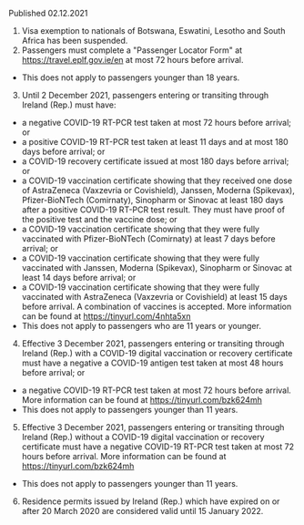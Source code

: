 Published 02.12.2021
1. Visa exemption to nationals of Botswana, Eswatini, Lesotho and South Africa has been suspended.
2. Passengers must complete a "Passenger Locator Form" at <a href="https://travel.eplf.gov.ie/en">https://travel.eplf.gov.ie/en</a> at most 72 hours before arrival.
- This does not apply to passengers younger than 18 years.
3. Until 2 December 2021, passengers entering or transiting through Ireland (Rep.) must have:
- a negative COVID-19 RT-PCR test taken at most 72 hours before arrival; or
- a positive COVID-19 RT-PCR test taken at least 11 days and at most 180 days before arrival; or
- a COVID-19 recovery certificate issued at most 180 days before arrival; or
- a COVID-19 vaccination certificate showing that they received one dose of AstraZeneca (Vaxzevria or Covishield), Janssen, Moderna (Spikevax), Pfizer-BioNTech (Comirnaty), Sinopharm or Sinovac at least 180 days after a positive COVID-19 RT-PCR test result. They must have proof of the positive test and the vaccine dose; or
- a COVID-19 vaccination certificate showing that they were fully vaccinated with Pfizer-BioNTech (Comirnaty) at least 7 days before arrival; or
- a COVID-19 vaccination certificate showing that they were fully vaccinated with Janssen, Moderna (Spikevax), Sinopharm or Sinovac at least 14 days before arrival; or
- a COVID-19 vaccination certificate showing that they were fully vaccinated with AstraZeneca (Vaxzevria or Covishield) at least 15 days before arrival. A combination of vaccines is accepted.
More information can be found at <a href="https://tinyurl.com/4nhta5xn">https://tinyurl.com/4nhta5xn</a>
- This does not apply to passengers who are 11 years or younger.
4. Effective 3 December 2021, passengers entering or transiting through Ireland (Rep.) with a COVID-19 digital vaccination or recovery certificate must have a negative a COVID-19 antigen test taken at most 48 hours before arrival; or
- a negative COVID-19 RT-PCR test taken at most 72 hours before arrival.
More information can be found at <a href="https://tinyurl.com/bzk624mh">https://tinyurl.com/bzk624mh</a>
- This does not apply to passengers younger than 11 years.
5. Effective 3 December 2021, passengers entering or transiting through Ireland (Rep.) without a COVID-19 digital vaccination or recovery certificate must have a negative COVID-19 RT-PCR test taken at most 72 hours before arrival.
More information can be found at <a href="https://tinyurl.com/bzk624mh">https://tinyurl.com/bzk624mh</a>
- This does not apply to passengers younger than 11 years.
6. Residence permits issued by Ireland (Rep.) which have expired on or after 20 March 2020 are considered valid until 15 January 2022.
